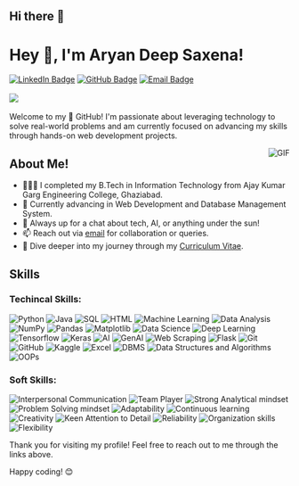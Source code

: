## Hi there 👋

# Hey 👋, I'm Aryan Deep Saxena!


[![LinkedIn Badge](https://img.shields.io/badge/LinkedIn-anujsingh7906-blue?style=flat&logo=linkedin)](https://www.linkedin.com/in/anujsingh7906/)
[![GitHub Badge](https://img.shields.io/badge/GitHub-anujsingh0308-black?style=flat&logo=github)](https://github.com/anujsingh0308/)
[![Email Badge](https://img.shields.io/badge/Email-rajawatanuj890@gmail.com-red?style=flat&logo=gmail)](mailto:rajawatanuj890@gmail.com)
<br>
<br>
<img src="https://komarev.com/ghpvc/?username=AryanAKG&color=blueviolet">
<br />
<br />
Welcome to my 🚀 GitHub! I'm passionate about leveraging technology to solve real-world problems and am currently focused on advancing my skills through hands-on web development projects.

<img align="right" alt="GIF" src="https://user-images.githubusercontent.com/74038190/219923809-b86dc415-a0c2-4a38-bc88-ad6cf06395a8.gif" />

## About Me!

* 👨🏽‍💻 I completed my B.Tech in Information Technology from Ajay Kumar Garg Engineering College, Ghaziabad.
* 🌱 Currently advancing in Web Development and Database Management System.
* 💬 Always up for a chat about tech, AI, or anything under the sun!
* 📫 Reach out via [email](mailto:aryandeepsaxena123@gmail.com) for collaboration or queries.
* 📝 Dive deeper into my journey through my [Curriculum Vitae](https://drive.google.com/file/d/1iSEWadbiqwYU8auvSjpvdp39WDut8Eim/view?usp=sharing).

## Skills
### Techincal Skills:

![Python](https://img.shields.io/badge/-Python-3776AB?style=flat&logo=python&logoColor=white)
![Java](https://img.shields.io/badge/-Java-007396?style=flat&logo=java)
![SQL](https://img.shields.io/badge/-SQL-4479A1?style=flat&logo=postgresql&logoColor=white)
![HTML](https://img.shields.io/badge/-HTML-E34F26?style=flat&logo=html5&logoColor=white)
![Machine Learning](https://img.shields.io/badge/-Machine%20Learning-FF6F00?style=flat)
![Data Analysis](https://img.shields.io/badge/-Data%20Analysis-2C2C2C?style=flat)
![NumPy](https://img.shields.io/badge/-NumPy-013243?style=flat&logo=numpy)
![Pandas](https://img.shields.io/badge/-Pandas-150458?style=flat)
![Matplotlib](https://img.shields.io/badge/-Matplotlib-11557C?style=flat)
![Data Science](https://img.shields.io/badge/-Data%20Science-1E88E5?style=flat)
![Deep Learning](https://img.shields.io/badge/-Deep%20Learning-FF6F00?style=flat)
![Tensorflow](https://img.shields.io/badge/-Tensorflow-FF6F00?style=flat&logo=tensorflow)
![Keras](https://img.shields.io/badge/-Keras-FF6F00?style=flat&logo=keras)
![AI](https://img.shields.io/badge/-AI-FF6F00?style=flat)
![GenAI](https://img.shields.io/badge/-GenAI-FF69B4?style=flat&logo=ai&logoColor=white)
![Web Scraping](https://img.shields.io/badge/-Web%20Scraping-336791?style=flat)
![Flask](https://img.shields.io/badge/-Flask-000000?style=flat)
![Git](https://img.shields.io/badge/-Git-F05032?style=flat&logo=git)
![GitHub](https://img.shields.io/badge/-GitHub-181717?style=flat&logo=github)
![Kaggle](https://img.shields.io/badge/-Kaggle-20BEFF?style=flat)
![Excel](https://img.shields.io/badge/-Excel-217346?style=flat)
![DBMS](https://img.shields.io/badge/-DBMS-336791?style=flat)
![Data Structures and Algorithms](https://img.shields.io/badge/-Data%20Structures%20and%20Algorithms-008080?style=flat)
![OOPs](https://img.shields.io/badge/-OOPs-007396?style=flat)

### Soft Skills:

![Interpersonal Communication](https://img.shields.io/badge/-Interpersonal%20Communication-00BFFF?style=flat)
![Team Player](https://img.shields.io/badge/-Team%20Player-32CD32?style=flat)
![Strong Analytical mindset](https://img.shields.io/badge/-Strong%20Analytical%20mindset-FF4500?style=flat)
![Problem Solving mindset](https://img.shields.io/badge/-Problem%20Solving%20mindset-FF6347?style=flat)
![Adaptability](https://img.shields.io/badge/-Adaptability-7B68EE?style=flat)
![Continuous learning](https://img.shields.io/badge/-Continuous%20learning-00CED1?style=flat)
![Creativity](https://img.shields.io/badge/-Creativity-9932CC?style=flat)
![Keen Attention to Detail](https://img.shields.io/badge/-Keen%20Attention%20to%20Detail-FF8C00?style=flat)
![Reliability](https://img.shields.io/badge/-Reliability-4682B4?style=flat)
![Organization skills](https://img.shields.io/badge/-Organization%20skills-2E8B57?style=flat)
![Flexibility](https://img.shields.io/badge/-Flexibility-FFD700?style=flat)


Thank you for visiting my profile! Feel free to reach out to me through the links above.

Happy coding! 😊
